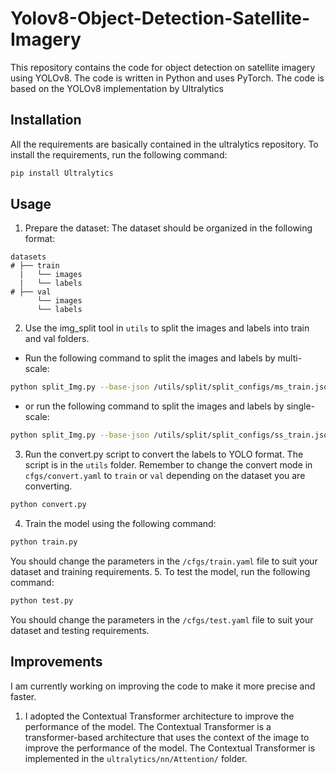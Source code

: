 # Yolov8-Object-Detection-Satellite-Imagery
This repository contains the code for object detection on satellite imagery using YOLOv8. The code is written in Python and uses PyTorch. The code is based on the YOLOv8 implementation by Ultralytics

## Installation
All the requirements are basically contained in the ultralytics repository. To install the requirements, run the following command:
```bash 
pip install Ultralytics
```

## Usage
1. Prepare the dataset: The dataset should be organized in the following format:
```
datasets
# ├── train
  |   └── images
  |   └── labels  
# ├── val
      └── images
      └── labels
```
2. Use the img_split tool in `utils` to split the images and labels into train and val folders.
- Run the following command to split the images and labels by multi-scale:
```bash
python split_Img.py --base-json /utils/split/split_configs/ms_train.json
```
- or run the following command to split the images and labels by single-scale:
```bash
python split_Img.py --base-json /utils/split/split_configs/ss_train.json
```
3. Run the convert.py script to convert the labels to YOLO format. The script is in the `utils` folder. Remember to change the convert mode in `cfgs/convert.yaml` to `train` or `val` depending on the dataset you are converting.
```bash
python convert.py
```
4. Train the model using the following command:
```bash
python train.py 
```
You should change the parameters in the `/cfgs/train.yaml` file to suit your dataset and training requirements.
5. To test the model, run the following command:
```bash
python test.py
```
You should change the parameters in the `/cfgs/test.yaml` file to suit your dataset and testing requirements.

## Improvements
I am currently working on improving the code to make it more precise and faster. 
1. I adopted the Contextual Transformer architecture to improve the performance of the model. The Contextual Transformer is a transformer-based architecture that uses the context of the image to improve the performance of the model. The Contextual Transformer is implemented in the `ultralytics/nn/Attention/` folder.


